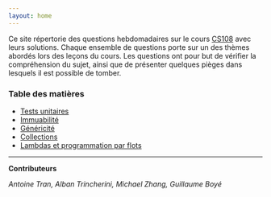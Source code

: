 ```yaml
---
layout: home
---
```

Ce site répertorie des questions hebdomadaires sur le cours [CS108](https://cs108.epfl.ch/) avec leurs solutions. Chaque ensemble de questions porte sur un des thèmes abordés lors des leçons du cours. Les questions ont pour but de vérifier la compréhension du sujet, ainsi que de présenter quelques pièges dans lesquels il est possible de tomber.

### Table des matières 

* [Tests unitaires](/pages/week1/toc.md)
* [Immuabilité](/pages/week3/toc.md)
* [Généricité](/pages/week4/toc.md)
* [Collections](/pages/week5/toc.md)
* [Lambdas et programmation par flots](/pages/week9/toc.md)

***

**Contributeurs**

*Antoine Tran, Alban Trincherini, Michael Zhang, Guillaume Boyé*
